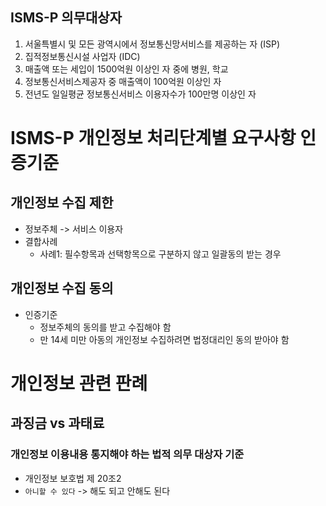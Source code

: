 ## ISMS-P 의무대상자
1. 서울특별시 및 모든 광역시에서 정보통신망서비스를 제공하는 자 (ISP)
2. 집적정보통신시설 사업자 (IDC)
3. 매출액 또는 세입이 1500억원 이상인 자 중에 병원, 학교
4. 정보통신서비스제공자 중 매출액이 100억원 이상인 자
5. 전년도 일일평균 정보통신서비스 이용자수가 100만명 이상인 자

# ISMS-P 개인정보 처리단계별 요구사항 인증기준

## 개인정보 수집 제한
* 정보주체 -> 서비스 이용자
* 결합사례
  * 사례1: 필수항목과 선택항목으로 구분하지 않고 일괄동의 받는 경우

## 개인정보 수집 동의
* 인증기준
  * 정보주체의 동의를 받고 수집해야 함
  * 만 14세 미만 아동의 개인정보 수집하려면 법정대리인 동의 받아야 함

# 개인정보 관련 판례

## 과징금 vs 과태료

### 개인정보 이용내용 통지해야 하는 법적 의무 대상자 기준
* 개인정보 보호법 제 20조2
* `아니할 수 있다` -> 해도 되고 안해도 된다